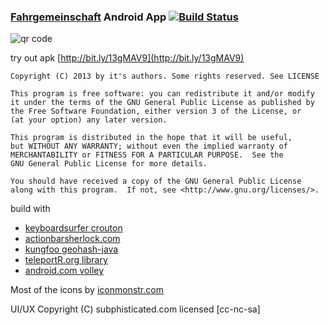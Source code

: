 ### [Fahrgemeinschaft](http://fahrgemeinschaft.de) Android App [![Build Status](https://travis-ci.org/teleportR/android-app.svg?branch=master)](https://travis-ci.org/teleportR/android-app)

![qr code](http://chart.apis.google.com/chart?chs=200x200&cht=qr&chld=|1&chl=http%3A%2F%2Fbit.ly%2F13gMAV9)

try out apk [http://bit.ly/13gMAV9](http://bit.ly/13gMAV9)

    Copyright (C) 2013 by it's authors. Some rights reserved. See LICENSE

    This program is free software: you can redistribute it and/or modify
    it under the terms of the GNU General Public License as published by
    the Free Software Foundation, either version 3 of the License, or
    (at your option) any later version.

    This program is distributed in the hope that it will be useful,
    but WITHOUT ANY WARRANTY; without even the implied warranty of
    MERCHANTABILITY or FITNESS FOR A PARTICULAR PURPOSE.  See the
    GNU General Public License for more details.

    You should have received a copy of the GNU General Public License
    along with this program.  If not, see <http://www.gnu.org/licenses/>.


build with 
* [keyboardsurfer crouton](https://github.com/keyboardsurfer/Crouton)
* [actionbarsherlock.com](http://actionbarsherlock.com)
* [kungfoo geohash-java](https://github.com/kungfoo/geohash-java)
* [teleportR.org library](https://github.com/teleportR/android-library)
* [android.com volley](https://android.googlesource.com/platform/frameworks/volley)


Most of the icons by [iconmonstr.com](http://iconmonstr.com)

UI/UX Copyright (C) subphisticated.com licensed [cc-nc-sa]
